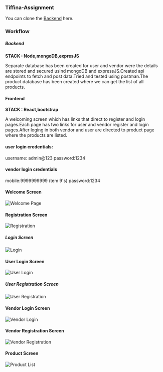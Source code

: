 ### Tiffina-Assignment

You can clone the [Backend](https://github.com/sarulathadurai/tiffina-backend) here.

### Workflow

##### Backend

**STACK : Node,mongoDB,expresJS**

Separate database has been created for user and vendor were the details are stored and secured usind mongoDB and expressJS.Created api endpoints to fetch and post data.Tried and tested using postman.The product database has been created where we can get the list of all products.

#### Frontend


**STACK : React,bootstrap**

A welcoming screen which has links that direct to register and login pages.Each page has two links for user and vendor register and login pages.After loging in both vendor and user are directed to product page where the products are listed.


#### user login credentials:

username: admin@123
password:1234

#### vendor login credentials

mobile:9999999999 (tem 9's)
password:1234

#### Welcome Screen

![Welcome Page]("./screenshots/welcome.png")

#### Registration Screen
![Registration]("./screenshots/Register.png")

##### Login Screen
![Login]("screenshots/Log-wel.png")

#### User Login Screen
![User Login]("screenshots/userLog.png")

##### User Registration Screen
![User Registration]("screenshots/userReg.png")

#### Vendor Login Screen
![Vendor Login]("screenshots/vendorLog.png")

#### Vendor Registration Screen
![Vendor Registration]("screenshots/vendorRegistration.png")

#### Product Screen
![Product List]("screenshots/Product.png")
